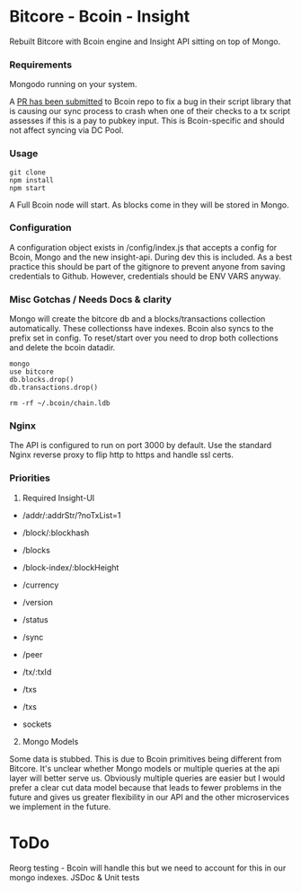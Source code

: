 # Bitcore - Bcoin - Insight
Rebuilt Bitcore with Bcoin engine and Insight API sitting on top of Mongo.

### Requirements
Mongodo running on your system.

A [PR has been submitted](https://github.com/bcoin-org/bcoin/pull/264) to Bcoin repo to fix a bug in their script library that is causing our sync process to crash when one of their checks to a tx script assesses if this is a pay to pubkey input. This is Bcoin-specific and should not affect syncing via DC Pool.

### Usage
```
git clone
npm install
npm start
```

A Full Bcoin node will start. As blocks come in they will be stored in Mongo.

### Configuration

A configuration object exists in /config/index.js that accepts a config for Bcoin, Mongo and the new insight-api. During dev this is included. As a best practice this should be part of the gitignore to prevent anyone from saving credentials to Github. However, credentials should be ENV VARS anyway.

### Misc Gotchas / Needs Docs & clarity

Mongo will create the bitcore db and a blocks/transactions collection automatically. These collectionss have indexes. Bcoin also syncs to the prefix set in config. To reset/start over you need to drop both collections and delete the bcoin datadir.

```
mongo
use bitcore
db.blocks.drop()
db.transactions.drop()

rm -rf ~/.bcoin/chain.ldb
```

### Nginx

The API is configured to run on port 3000 by default. Use the standard Nginx reverse proxy to flip http to https and handle ssl certs.

### Priorities
1. Required Insight-UI

* /addr/:addrStr/?noTxList=1
* /block/:blockhash
* /blocks
* /block-index/:blockHeight
* /currency
* /version
* /status
* /sync
* /peer
* /tx/:txId
* /txs
* /txs

* sockets

2. Mongo Models

Some data is stubbed. This is due to Bcoin primitives being different from Bitcore. It's unclear whether Mongo models or multiple queries at the api layer will better serve us. Obviously multiple queries are easier but I would prefer a clear cut data model because that leads to fewer problems in the future and gives us greater flexibility in our API and the other microservices we implement in the future.

# ToDo
Reorg testing - Bcoin will handle this but we need to account for this in our mongo indexes.
JSDoc & Unit tests
